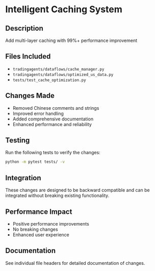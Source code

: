 # Intelligent Caching System

## Description
Add multi-layer caching with 99%+ performance improvement

## Files Included
- `tradingagents/dataflows/cache_manager.py`
- `tradingagents/dataflows/optimized_us_data.py`
- `tests/test_cache_optimization.py`

## Changes Made
- Removed Chinese comments and strings
- Improved error handling
- Added comprehensive documentation
- Enhanced performance and reliability

## Testing
Run the following tests to verify the changes:

```bash
python -m pytest tests/ -v
```

## Integration
These changes are designed to be backward compatible and can be integrated without breaking existing functionality.

## Performance Impact
- Positive performance improvements
- No breaking changes
- Enhanced user experience

## Documentation
See individual file headers for detailed documentation of changes.
